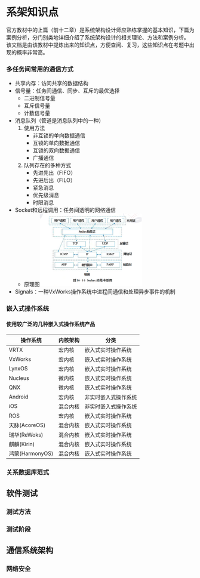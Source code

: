 # 系架知识点
官方教材中的上篇（前十二章）是系统架构设计师应熟练掌握的基本知识，下篇为案例分析，分门别类地详细介绍了系统架构设计的相关理论、方法和案例分析。
该文档是由该教材中提炼出来的知识点，方便查阅、复习，这些知识点在考题中出现的概率非常高。
### 多任务间常用的通信方式
* 共享内存：访问共享的数据结构
* 信号量：任务间通信、同步、互斥的最优选择
	- 二进制信号量
	- 互斥信号量
	- 计数信号量
* 消息队列（管道是消息队列中的一种）
	1. 使用方法
		- 非互锁的单向数据通信
		- 互锁的单向数据通信
		- 互锁的双向数据通信
		- 广播通信
	2. 队列存在的多种方式
		- 先进先出（FIFO）
		- 先进后出（FILO）
		- 紧急消息
		- 优先级消息
		- 时限消息
* Socket和远程调用：任务间透明的网络通信
	- 原理图<img src="https://github.com/redcarp666/system-architect-of-chinese-software-qualification-exam/blob/main/img/Socket%E5%9F%BA%E6%9C%AC%E5%8E%9F%E7%90%86%E5%9B%BE.png" alt="socket基本原理图" width="60%"/>
* Signals：一种VxWorks操作系统中进程间通信和处理异步事件的机制
### 嵌入式操作系统
#### 使用较广泛的几种嵌入式操作系统产品
| 操作系统         | 内核架构  | 分类                   |
|-----------------|---------|-----------------------|
| VRTX            | 宏内核  | 嵌入式实时操作系统       |
| VxWorks         | 宏内核  | 嵌入式实时操作系统       |
| LynxOS          | 宏内核 |      嵌入式实时操作系统  |
| Nucleus         |   微内核 |   嵌入式实时操作系统   |
| QNX            |   微内核 |   嵌入式实时操作系统   |
| Android         |   宏内核    | 非实时嵌入式操作系统      |
| iOS             |   混合内核      | 非实时嵌入式操作系统      |
| ROS             |   宏内核 |   嵌入式实时操作系统   |
| 天脉(AcoreOS)   |  混合内核       |   嵌入式实时操作系统   |
| 瑞华(ReWoks)    |  混合内核       |   嵌入式实时操作系统   |
| 麒麟(Kirin)      |  混合内核       |   嵌入式实时操作系统   |
| 鸿蒙(HarmonyOS) |  混合内核       |   嵌入式实时操作系统   |

### 关系数据库范式

## 软件测试
### 测试方法
### 测试阶段

## 通信系统架构
### 网络安全
